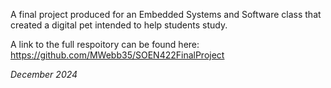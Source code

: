 A final project produced for an Embedded Systems and Software class that created a digital pet intended to help students study. 

A link to the full respoitory can be found here: https://github.com/MWebb35/SOEN422FinalProject

*December 2024*
